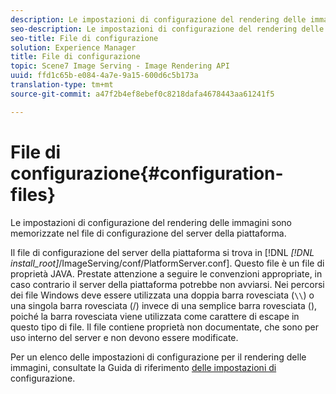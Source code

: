 ```yaml
---
description: Le impostazioni di configurazione del rendering delle immagini sono memorizzate nel file di configurazione del server della piattaforma.
seo-description: Le impostazioni di configurazione del rendering delle immagini sono memorizzate nel file di configurazione del server della piattaforma.
seo-title: File di configurazione
solution: Experience Manager
title: File di configurazione
topic: Scene7 Image Serving - Image Rendering API
uuid: ffd1c65b-e084-4a7e-9a15-600d6c5b173a
translation-type: tm+mt
source-git-commit: a47f2b4ef8ebef0c8218dafa4678443aa61241f5

---
```



# File di configurazione{#configuration-files}

Le impostazioni di configurazione del rendering delle immagini sono memorizzate nel file di configurazione del server della piattaforma.

Il file di configurazione del server della piattaforma si trova in [!DNL *[!DNL install_root]*/ImageServing/conf/PlatformServer.conf]. Questo file è un file di proprietà JAVA. Prestate attenzione a seguire le convenzioni appropriate, in caso contrario il server della piattaforma potrebbe non avviarsi. Nei percorsi dei file Windows deve essere utilizzata una doppia barra rovesciata (`\\`) o una singola barra rovesciata (/) invece di una semplice barra rovesciata (\), poiché la barra rovesciata viene utilizzata come carattere di escape in questo tipo di file. Il file contiene proprietà non documentate, che sono per uso interno del server e non devono essere modificate.

Per un elenco delle impostazioni di configurazione per il rendering delle immagini, consultate la Guida di riferimento [delle impostazioni di](../../../../../ir-api/server-admin/image-rendering-api-ref/c-ir-server-administration/c-ir-configuration-settings-reference/c-ir-configuration-settings-reference.md#concept-6947a512d4c94e9fb8a71b80243fee81) configurazione.
